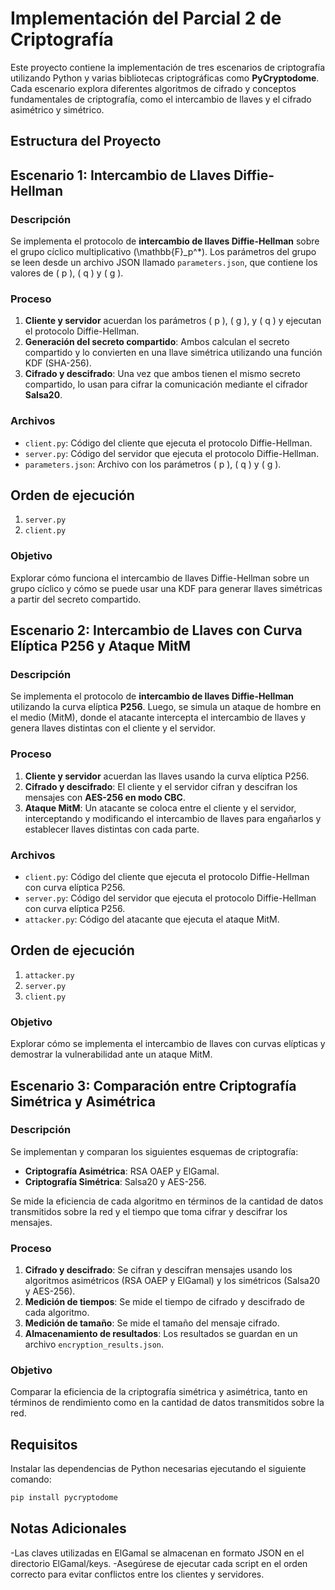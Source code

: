 # Implementación del Parcial 2 de Criptografía

Este proyecto contiene la implementación de tres escenarios de criptografía utilizando Python y varias bibliotecas criptográficas como **PyCryptodome**. Cada escenario explora diferentes algoritmos de cifrado y conceptos fundamentales de criptografía, como el intercambio de llaves y el cifrado asimétrico y simétrico.

## Estructura del Proyecto


## Escenario 1: Intercambio de Llaves Diffie-Hellman

### Descripción
Se implementa el protocolo de **intercambio de llaves Diffie-Hellman** sobre el grupo cíclico multiplicativo \(\mathbb{F}_p^*\). Los parámetros del grupo se leen desde un archivo JSON llamado `parameters.json`, que contiene los valores de \( p \), \( q \) y \( g \).

### Proceso
1. **Cliente y servidor** acuerdan los parámetros \( p \), \( g \), y \( q \) y ejecutan el protocolo Diffie-Hellman.
2. **Generación del secreto compartido**: Ambos calculan el secreto compartido y lo convierten en una llave simétrica utilizando una función KDF (SHA-256).
3. **Cifrado y descifrado**: Una vez que ambos tienen el mismo secreto compartido, lo usan para cifrar la comunicación mediante el cifrador **Salsa20**.

### Archivos
- `client.py`: Código del cliente que ejecuta el protocolo Diffie-Hellman.
- `server.py`: Código del servidor que ejecuta el protocolo Diffie-Hellman.
- `parameters.json`: Archivo con los parámetros \( p \), \( q \) y \( g \).

## Orden de ejecución
1. `server.py`
2. `client.py`

### Objetivo
Explorar cómo funciona el intercambio de llaves Diffie-Hellman sobre un grupo cíclico y cómo se puede usar una KDF para generar llaves simétricas a partir del secreto compartido.

## Escenario 2: Intercambio de Llaves con Curva Elíptica P256 y Ataque MitM

### Descripción
Se implementa el protocolo de **intercambio de llaves Diffie-Hellman** utilizando la curva elíptica **P256**. Luego, se simula un ataque de hombre en el medio (MitM), donde el atacante intercepta el intercambio de llaves y genera llaves distintas con el cliente y el servidor.

### Proceso
1. **Cliente y servidor** acuerdan las llaves usando la curva elíptica P256.
2. **Cifrado y descifrado**: El cliente y el servidor cifran y descifran los mensajes con **AES-256 en modo CBC**.
3. **Ataque MitM**: Un atacante se coloca entre el cliente y el servidor, interceptando y modificando el intercambio de llaves para engañarlos y establecer llaves distintas con cada parte.

### Archivos
- `client.py`: Código del cliente que ejecuta el protocolo Diffie-Hellman con curva elíptica P256.
- `server.py`: Código del servidor que ejecuta el protocolo Diffie-Hellman con curva elíptica P256.
- `attacker.py`: Código del atacante que ejecuta el ataque MitM.

## Orden de ejecución
1. `attacker.py`
2. `server.py`
3. `client.py`

### Objetivo
Explorar cómo se implementa el intercambio de llaves con curvas elípticas y demostrar la vulnerabilidad ante un ataque MitM.

## Escenario 3: Comparación entre Criptografía Simétrica y Asimétrica

### Descripción
Se implementan y comparan los siguientes esquemas de criptografía:
- **Criptografía Asimétrica**: RSA OAEP y ElGamal.
- **Criptografía Simétrica**: Salsa20 y AES-256.

Se mide la eficiencia de cada algoritmo en términos de la cantidad de datos transmitidos sobre la red y el tiempo que toma cifrar y descifrar los mensajes.

### Proceso
1. **Cifrado y descifrado**: Se cifran y descifran mensajes usando los algoritmos asimétricos (RSA OAEP y ElGamal) y los simétricos (Salsa20 y AES-256).
2. **Medición de tiempos**: Se mide el tiempo de cifrado y descifrado de cada algoritmo.
3. **Medición de tamaño**: Se mide el tamaño del mensaje cifrado.
4. **Almacenamiento de resultados**: Los resultados se guardan en un archivo `encryption_results.json`.

### Objetivo
Comparar la eficiencia de la criptografía simétrica y asimétrica, tanto en términos de rendimiento como en la cantidad de datos transmitidos sobre la red.

## Requisitos

Instalar las dependencias de Python necesarias ejecutando el siguiente comando:

```bash
pip install pycryptodome
```
## Notas Adicionales
-Las claves utilizadas en ElGamal se almacenan en formato JSON en el directorio ElGamal/keys.
-Asegúrese de ejecutar cada script en el orden correcto para evitar conflictos entre los clientes y servidores.

